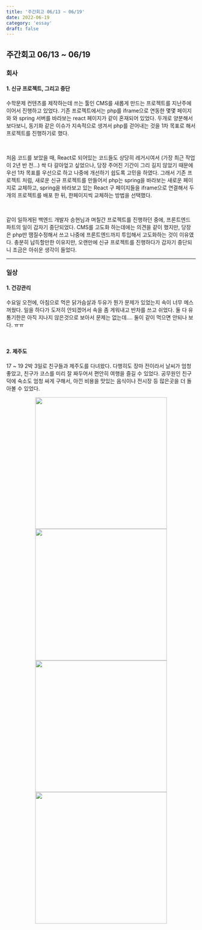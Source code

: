 ```yaml
---
title: '주간회고 06/13 ~ 06/19'
date: 2022-06-19
category: 'essay'
draft: false
---
```


## 주간회고 06/13 ~ 06/19

### 회사

#### 1. 신규 프로젝트, 그리고 중단

수학문제 컨텐츠를 제작하는데 쓰는 툴인 CMS를 새롭게 만드는 프로젝트를 지난주에 이어서 진행하고 있었다. 기존 프로젝트에서는 php를 iframe으로 연동한 몇몇 페이지와 와 spring 서버를 바라보는 react 페이지가 같이 혼재되어 있었다. 두개로 양분해서 보다보니, 동기화 같은 이슈가 지속적으로 생겨서 php를 걷어내는 것을 1차 목표로 해서 프로젝트를 진행하기로 했다.

<br/>

처음 코드를 보았을 때, React로 되어있는 코드들도 상당히 레거시여서 (가장 최근 작업이 2년 반 전...) 싹 다 갈아엎고 싶었으나, 당장 주어진 기간이 그리 길지 않았기 때문에 우선 1차 목표를 우선으로 하고 나중에 개선하기 쉽도록 고민을 하였다. 그래서 기존 프로젝트 처럼, 새로운 신규 프로젝트를 만들어서 php는 spring을 바라보는 새로운 페이지로 교체하고, spring을 바라보고 있는 React 구 페이지들을 iframe으로 연결해서 두 개의 프로젝트를 배포 한 뒤, 한페이지씩 교체하는 방법을 선택했다.

<br/>

같이 일하게된 백엔드 개발자 승현님과 며칠간 프로젝트를 진행하던 중에, 프론트엔드 파트의 일이 갑자기 중단되었다. CMS를 고도화 하는데에는 의견을 같이 했지만, 당장은 php만 땜질수정해서 쓰고 나중에 프론트엔드까지 투입해서 고도화하는 것이 이유였다. 충분히 납득할만한 이유지만, 오랜만에 신규 프로젝트를 진행하다가 갑자기 중단되니 조금은 아쉬운 생각이 들었다.

---

### 일상

#### 1. 건강관리

수요일 오전에, 아침으로 먹은 닭가슴살과 두유가 뭔가 문제가 있었는지 속이 너무 메스꺼웠다. 일을 하다가 도저히 안되겠어서 속을 좀 게워내고 반차를 쓰고 쉬었다. 둘 다 유통기한은 아직 지나지 않은것으로 보아서 문제는 없는데.... 둘이 같이 먹으면 안되나 보다. ㅠㅠ

<br/>

#### 2. 제주도

17 ~ 19 2박 3일로 친구들과 제주도를 다녀왔다. 다행히도 장마 전이라서 날씨가 엄청 좋았고, 친구가 코스를 미리 잘 짜두어서 편안히 여행을 즐길 수 있었다. 공무원인 친구 덕에 숙소도 엄청 싸게 구해서, 아낀 비용을 맛있는 음식이나 전시장 등 많은곳을 더 돌아볼 수 있었다.

<div style="text-align:center;">
<img src="https://user-images.githubusercontent.com/34129711/176327848-1b453f9f-d7c9-4b3c-bd62-cc414a9606f0.jpg" width="350" >
<img src="https://user-images.githubusercontent.com/34129711/176329355-55837191-7c11-4f9e-8c44-75113fbfdd0c.jpg" width="350">
<img src="https://user-images.githubusercontent.com/34129711/176329363-fe01323c-e25b-4d69-8675-11e461fdba45.jpg" width="350">
<img src="https://user-images.githubusercontent.com/34129711/176329367-b87f2b91-a955-4eca-8537-6ec44bc10b9a.jpg" width="350">

</div>
